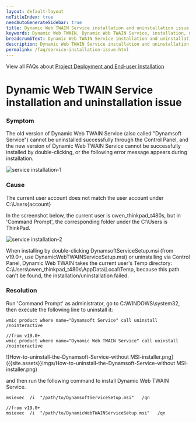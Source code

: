 ```yaml
---
layout: default-layout
noTitleIndex: true
needAutoGenerateSidebar: true
title: Dynamic Web TWAIN Service installation and uninstallation issue
keywords: Dynamic Web TWAIN, Dynamic Web TWAIN Service, installation, uninstallation
breadcrumbText: Dynamic Web TWAIN Service installation and uninstallation issue
description: Dynamic Web TWAIN Service installation and uninstallation issue
permalink: /faq/service-installation-issue.html
---
```


View all FAQs about [Project Deployment and End-user Installation](
https://www.dynamsoft.com/web-twain/docs/faq/#project-deployment-and-end-user-installation)

# Dynamic Web TWAIN Service installation and uninstallation issue


### Symptom

The old version of Dynamic Web TWAIN Service (also called "Dynamsoft Service") cannot be uninstalled successfully through the Control Panel, and the new version of Dynamic Web TWAIN Service cannot be successfully installed by double-clicking, or the following error message appears during installation.

![service installation-1]({{site.assets}}imgs/service-installation-1.png)

### Cause

The current user account does not match the user account under C:\Users\{account}

In the screenshot below, the current user is owen_thinkpad_t480s, but in 'Command Prompt', the corresponding folder under the C:\Users is ThinkPad.

![service installation-2]({{site.assets}}imgs/service-installation-2.png)

When installing by double-clicking DynamsoftServiceSetup.msi (from v19.0+, use DynamicWebTWAINServiceSetup.msi) or uninstalling via Control Panel, Dynamic Web TWAIN takes the current user's Temp directory:
C:\Users\owen_thinkpad_t480s\AppData\Local\Temp, because this path can't be found, the installation/uninstallation failed.

### Resolution

Run 'Command Prompt' as administrator, go to C:\WINDOWS\system32, then execute the following line to uninstall it:

``` shell
wmic product where name="Dynamsoft Service" call uninstall /nointeractive

//from v19.0+
wmic product where name="Dynamic Web TWAIN Service" call uninstall /nointeractive
```

![How-to-uninstall-the-Dynamsoft-Service-without MSI-installer.png]({{site.assets}}imgs/How-to-uninstall-the-Dynamsoft-Service-without MSI-installer.png)

and then run the following command to install Dynamic Web TWAIN Service.

``` shell
msiexec  /i  "/path/to/DynamsoftServiceSetup.msi"   /qn

//from v19.0+
msiexec  /i  "/path/to/DynamicWebTWAINServiceSetup.msi"   /qn
```
